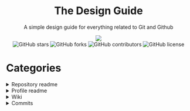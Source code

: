 <div align="center">
  <h1>The Design Guide</h1>
  <p>A simple design guide for everything related to Git and Github</p>
  <img src="https://github.com/MaximFiedler/DesignGuide/assets/114857048/17e65f3b-ac8d-4c2e-bc35-86617f5d2db8">
  <div>
    <img alt="GitHub stars" src="https://img.shields.io/github/stars/MaximFiedler/DesignGuide?style=social">
    <img alt="GitHub forks" src="https://img.shields.io/github/forks/MaximFiedler/DesignGuide?style=social">
    <img alt="GitHub contributors" src="https://img.shields.io/github/contributors/MaximFiedler/DesignGuide">
    <img alt="GitHub license" src="https://img.shields.io/github/license/MaximFiedler/DesignGuide">
  </div>  
</div>

# Categories

<details>
<summary>Repository readme</summary>
<h3>Structure</h3>

<pre>• Badges  (optional)
• Title
• Description
• Banner/Showcase of the project  (optional)
• Table of Contents (optional but good for big readme's)
• Installation
• Usage
• How to Contribute, Licence, Credits etc  (optional)</pre>
</details>

<details>
<summary>Profile readme</summary>
<p>Nothing here yet. You can change this by opening a pull request and contributing to this project</p>
</details>

<details>
<summary>Wiki</summary>
<p>Nothing here yet. You can change this by opening a pull request and contributing to this project</p>
</details>

<details>
<summary>Commits</summary>
<h3>Commit messages</h3>
<p>Writing clear commit messages is crucial for a clean Git history</p>
<ul>
  <li>Keep messages concise.</li>
  <li>Use imperative mood.</li>
  <li>Separate subject from body.</li>
  <li>Reference issues if applicable.</li>
  <li>Use emojis wisely.</li>
</ul>

<p>Emojis enhance commit messages, conveying change nature visually. They provide a quick understanding.</p>
<p>Here's how you can use them for different changes:</p>
<ul>
  <li>🐛 Fixing a bug</li>
  <li>📝 Updating code/documentation</li>
  <li>🚀 Introducing a new feature</li>
  <li>🔒 Fixing a security issue</li>
  <li>🧹 Refactoring code</li>
  <li>📈 Improving performance</li>
  <li>🗑️ Removing code</li>
  <li>↗️ Upgrading dependencies</li>
  <li>↙️ Downgrading dependencies</li>
  <li>📋 Adding comments</li>
  <li>➕ Adding new code</li>
</ul>
<p>For more examples of what emojies you can use in your commit messages, <a href="https://gitmoji.dev">check out this website.</a></p>
</details>
